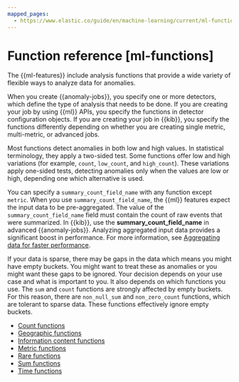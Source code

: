 ```yaml
---
mapped_pages:
  - https://www.elastic.co/guide/en/machine-learning/current/ml-functions.html
---
```


# Function reference [ml-functions]

The {{ml-features}} include analysis functions that provide a wide variety of flexible ways to analyze data for anomalies.

When you create {{anomaly-jobs}}, you specify one or more detectors, which define the type of analysis that needs to be done. If you are creating your job by using {{ml}} APIs, you specify the functions in detector configuration objects. If you are creating your job in {{kib}}, you specify the functions differently depending on whether you are creating single metric, multi-metric, or advanced jobs.

Most functions detect anomalies in both low and high values. In statistical terminology, they apply a two-sided test. Some functions offer low and high variations (for example, `count`, `low_count`, and `high_count`). These variations apply one-sided tests, detecting anomalies only when the values are low or high, depending one which alternative is used.

You can specify a `summary_count_field_name` with any function except `metric`. When you use `summary_count_field_name`, the {{ml}} features expect the input data to be pre-aggregated. The value of the `summary_count_field_name` field must contain the count of raw events that were summarized. In {{kib}}, use the **summary_count_field_name** in advanced {{anomaly-jobs}}. Analyzing aggregated input data provides a significant boost in performance. For more information, see [Aggregating data for faster performance](docs-content://explore-analyze/machine-learning/anomaly-detection/ml-configuring-aggregation.md).

If your data is sparse, there may be gaps in the data which means you might have empty buckets. You might want to treat these as anomalies or you might want these gaps to be ignored. Your decision depends on your use case and what is important to you. It also depends on which functions you use. The `sum` and `count` functions are strongly affected by empty buckets. For this reason, there are `non_null_sum` and `non_zero_count` functions, which are tolerant to sparse data. These functions effectively ignore empty buckets.

* [Count functions](/reference/data-analysis/machine-learning/ml-count-functions.md)
* [Geographic functions](/reference/data-analysis/machine-learning/ml-geo-functions.md)
* [Information content functions](/reference/data-analysis/machine-learning/ml-info-functions.md)
* [Metric functions](/reference/data-analysis/machine-learning/ml-metric-functions.md)
* [Rare functions](/reference/data-analysis/machine-learning/ml-rare-functions.md)
* [Sum functions](/reference/data-analysis/machine-learning/ml-sum-functions.md)
* [Time functions](/reference/data-analysis/machine-learning/ml-time-functions.md)

